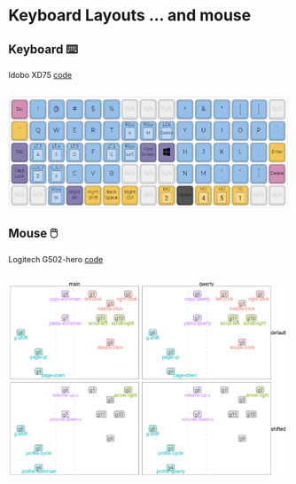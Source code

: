 # Keyboard Layouts ... and mouse 

## Keyboard ⌨️

Idobo XD75 [code](layouts/idobo_xd75)

&nbsp;&nbsp;&nbsp;&nbsp;&nbsp;&nbsp;&nbsp;&nbsp;<img src="https://github.com/rjake/keyboard_layouts/raw/master/layouts/idobo_xd75/condensed_layout/layer_00.png"  alt="g502-map" height = 200>

## Mouse 🖱️

Logitech G502-hero [code](layouts/mouse/logitech)

&nbsp;&nbsp;&nbsp;&nbsp;&nbsp;&nbsp;&nbsp;&nbsp;<img src="https://raw.githubusercontent.com/rjake/keyboard_layouts/master/layouts/mouse/logitech/g502/map.png"  alt="g502-map" height = 350>
